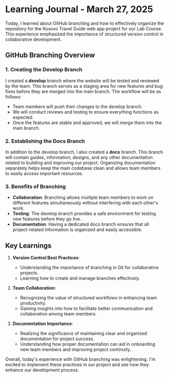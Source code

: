 # Learning Journal - March 27, 2025

Today, I learned about GitHub branching and how to effectively organize the repository for the Kosovo Travel Guide web app project for our Lab Course. This experience emphasized the importance of structured version control in collaborative development.

## GitHub Branching Overview

### 1. Creating the Develop Branch

I created a **develop** branch where the website will be tested and reviewed by the team. This branch serves as a staging area for new features and bug fixes before they are merged into the main branch. The workflow will be as follows:

- Team members will push their changes to the develop branch.
- We will conduct reviews and testing to ensure everything functions as expected.
- Once the features are stable and approved, we will merge them into the main branch.

### 2. Establishing the Docs Branch

In addition to the develop branch, I also created a **docs** branch. This branch will contain guides, information, designs, and any other documentation related to building and improving our project. Organizing documentation separately helps keep the main codebase clean and allows team members to easily access important resources.

### 3. Benefits of Branching

- **Collaboration**: Branching allows multiple team members to work on different features simultaneously without interfering with each other's work.
- **Testing**: The develop branch provides a safe environment for testing new features before they go live.
- **Documentation**: Having a dedicated docs branch ensures that all project-related information is organized and easily accessible.

## Key Learnings

1. **Version Control Best Practices**:

   - Understanding the importance of branching in Git for collaborative projects.
   - Learning how to create and manage branches effectively.

2. **Team Collaboration**:

   - Recognizing the value of structured workflows in enhancing team productivity.
   - Gaining insights into how to facilitate better communication and collaboration among team members.

3. **Documentation Importance**:
   - Realizing the significance of maintaining clear and organized documentation for project success.
   - Understanding how proper documentation can aid in onboarding new team members and improving project continuity.

Overall, today's experience with GitHub branching was enlightening. I'm excited to implement these practices in our project and see how they enhance our development process.

